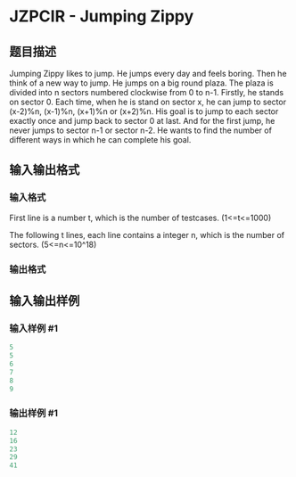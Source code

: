# JZPCIR - Jumping Zippy

## 题目描述

Jumping Zippy likes to jump. He jumps every day and feels boring. Then he think of a new way to jump. He jumps on a big round plaza. The plaza is divided into n sectors numbered clockwise from 0 to n-1. Firstly, he stands on sector 0. Each time, when he is stand on sector x, he can jump to sector (x-2)%n, (x-1)%n, (x+1)%n or (x+2)%n. His goal is to jump to each sector exactly once and jump back to sector 0 at last. And for the first jump, he never jumps to sector n-1 or sector n-2. He wants to find the number of different ways in which he can complete his goal.

## 输入输出格式

### 输入格式

First line is a number t, which is the number of testcases. (1<=t<=1000)

The following t lines, each line contains a integer n, which is the number of sectors. (5<=n<=10^18)

### 输出格式

## 输入输出样例

### 输入样例 #1

```cpp
5
5
6
7
8
9
```


### 输出样例 #1

```cpp
12
16
23
29
41
```


